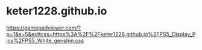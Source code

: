 # keter1228.github.io
https://gamepadviewer.com/?p=1&s=5&editcss=https%3A%2F%2Fketer1228.github.io%2FPS5_Display_Pics%2FPS5_White_genshin.css
